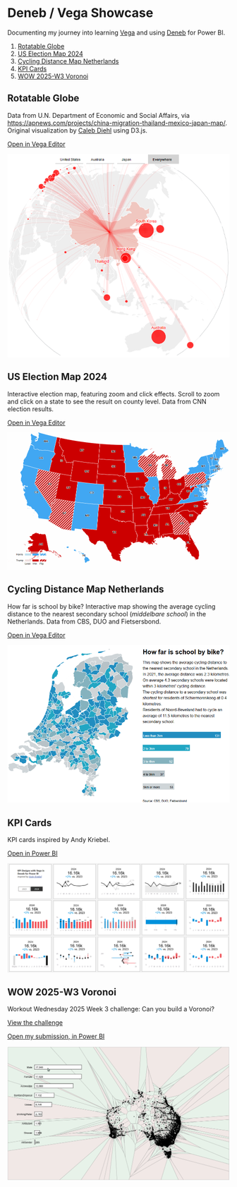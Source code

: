 # Deneb / Vega Showcase

Documenting my journey into learning [Vega](https://vega.github.io/vega/) and using [Deneb](https://deneb-viz.github.io/) for Power BI.


1. [Rotatable Globe](#rotatable-globe)
2. [US Election Map 2024](#us-election-map-2024)
3. [Cycling Distance Map Netherlands](#cycling-distance-map-netherlands)
4. [KPI Cards](#kpi-cards)
5. [WOW 2025-W3 Voronoi](#wow-2025-w3-voronoi)


## Rotatable Globe
Data from U.N. Department of Economic and Social Affairs, via https://apnews.com/projects/china-migration-thailand-mexico-japan-map/. Original visualization by [Caleb Diehl](https://www.linkedin.com/in/caleb-diehl-a93a6984) using D3.js.

[Open in Vega Editor](https://tinyurl.com/VegaRotatableGlobe)

![Rotatable Globe](Rotatable%20Globe/Rotatable%20Globe.png)

## US Election Map 2024
Interactive election map, featuring zoom and click effects. Scroll to zoom and click on a state to see the result on county level.
Data from CNN election results. 

[Open in Vega Editor](https://tinyurl.com/VegaUSElectionMap2024)

![US Election Map 2024](US%20Election%20Map%202024/US%20Election%20Map%202024.gif)

## Cycling Distance Map Netherlands
How far is school by bike? Interactive map showing the average cycling distance to the nearest secondary school (_middelbare school_) in the Netherlands.
Data from CBS, DUO and Fietsersbond.

[Open in Vega Editor](https://tinyurl.com/VegaCyclingDistance)

![Netherlands Cycling Distance Map](NL%20Map%20Cycling%20Distance/NL%20Map%20Cycling%20Distance.png)

## KPI Cards
KPI cards inspired by Andy Kriebel.

[Open in Power BI](https://tinyurl.com/kpicards)

![KPI Cards](KPI%20Cards/KPI%20Cards.PNG)

## WOW 2025-W3 Voronoi
Workout Wednesday 2025 Week 3 challenge: Can you build a Voronoi?

[View the challenge](https://workout-wednesday.com/2024-week-52-power-bi-can-you-build-a-voronoi/)

[Open my submission, in Power BI](https://tinyurl.com/WOW2025W3)

![2025-W3 Voronoi](WOW/2025-W3%20Voronoi/2025-W3%20Voronoi.gif) 
